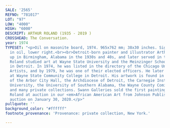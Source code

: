 ```yaml
---
SALE: '2565'
REFNO: "781017"
LOT: "97"
LOW: "4000"
HIGH: "6000"
DESCRIPT: ARTHUR ROLAND (1935 - 2019 )
CROSSHEAD: The Conversation.
year: 1974
TYPESET: "<p>Oil on masonite board, 1974. 965x762 mm; 38x30 inches. Signed and dated
  in oil, lower right.<br><br>Detroit-born painter and illustrator Arthur Roland grew
  up in Birmingham, Alabama in the 1930s and 40s, and later served in the Korean War.
  Roland studied art at Wayne State University and the Meinzinger School of the Art
  in Detroit. In 1974, he was listed in the directory of the Chicago Union of Black
  Artists, and by 1979, he was one of their elected officers. He later taught art
  at Wayne State Community College in Detroit. His artwork is found in the collections
  of the Arbor City Hall, the Archdiocese of Detroit, the Carnegie Institute, Howard
  University, the University of Southern Alabama, the Wayne County Comissioner's Office
  and many private collections. Swann Galleries sold the first painting of Arthur
  Roland at auction in our <em>African American Art from Johnson Publishing Company</em>
  auction on January 30, 2020.</p>"
pullquote: ''
background_color: "#ffffff"
footnote_provenance: 'Provenance: private collection, New York.'

---
```

